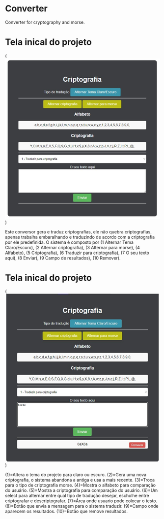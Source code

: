 # Converter
Converter for cryptography and morse.
# Tela inical do projeto
(![alt text](image.png))

Este conversor gera e traduz criptografias, ele não quebra criptografias, apenas trabalha embaralhando e traduzindo de acordo com a criptografia por ele predefinida.
O sistema é composto por (1 Alternar Tema Claro/Escuro), (2 Alternar criptografia), (3 Alternar para morse), (4 Alfabeto), (5 Criptografia), (6 Traduzir para criptografia), (7 O seu texto aqui), (8 Enviar), (9 Campo de resultados), (10 Remover).

# Tela inical do projeto
(![alt text](image-1.png))

(1)=Altera o tema do projeto para claro ou escuro.
(2)=Gera uma nova criptografia, o sistema abandona a antiga e usa a mais recente.
(3)=Troca para o tipo de criptografia morse.
(4)=Mostra o alfabeto para comparação do usuário.
(5)=Mostra a criptografia para comparação do usuário.
(6)=Um select para alternar entre qual tipo de tradução desejar, escholhe entre criptografar e descriptografar.
(7)=Área onde usuario pode colocar o testo.
(8)=Botão que envia a mensagem para o sistema traduzir.
(9)=Campo onde aparecem os resultados.
(10)=Botão que remove resultados.